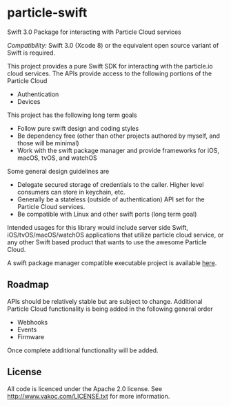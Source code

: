 # particle-swift

Swift 3.0 Package for interacting with Particle Cloud services 

*Compatibility:* Swift 3.0 (Xcode 8) or the equivalent open source variant of Swift is required.

This project provides a pure Swift SDK for interacting with the particle.io cloud services.  The 
APIs provide access to the following portions of the Particle Cloud

  * Authentication
  * Devices

This project has the following long term goals

  * Follow pure swift design and coding styles
  * Be dependency free (other than other projects authored by myself, and those will be minimal)
  * Work with the swift package manager and provide frameworks for iOS, macOS, tvOS, and watchOS

Some general design guidelines are 

  * Delegate secured storage of credentials to the caller.  Higher level consumers can store in keychain, etc.
  * Generally be a stateless (outside of authentication) API set for the Particle Cloud services. 
  * Be compatible with Linux and other swift ports (long term goal)

Intended usages for this library would include server side Swift, iOS/tvOS/macOS/watchOS applications that utilize particle cloud service, or any other Swift based product that wants to use the awesome Particle Cloud.

A swift package manager compatible executable project is available [here](https://github.com/vakoc/particle-swift-cli).  


Roadmap
-------

APIs should be relatively stable but are subject to change.  Additional Particle Cloud functionality is being added
in the following general order

  * Webhooks
  * Events
  * Firmware

Once complete additional functionality will be added.

License
-------
All code is licenced under the Apache 2.0 license.  See http://www.vakoc.com/LICENSE.txt for more information.
